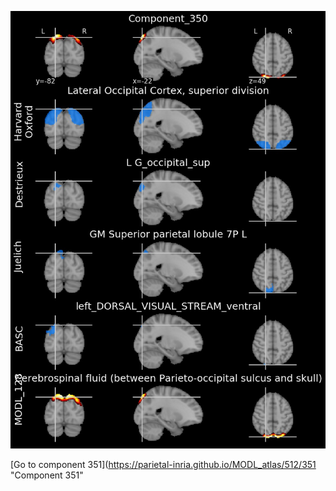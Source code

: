


![350](preliminary/350.jpg "Component 350")

[Go to component 351](https://parietal-inria.github.io/MODL_atlas/512/351 "Component 351"